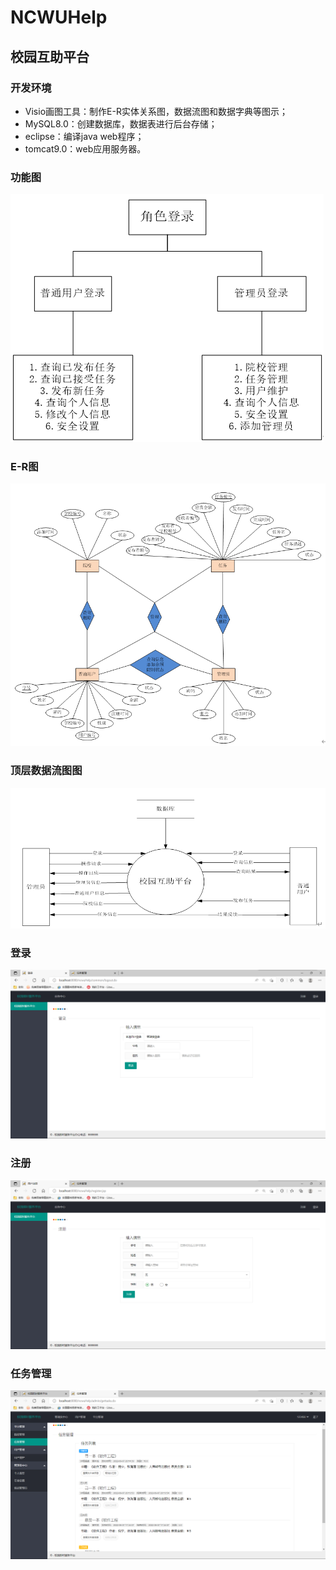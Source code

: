 # NCWUHelp
## 校园互助平台
### 开发环境
* Visio画图工具：制作E-R实体关系图，数据流图和数据字典等图示；
* MySQL8.0：创建数据库，数据表进行后台存储；
* eclipse：编译java web程序；
* tomcat9.0：web应用服务器。
### 功能图
![](./1.png)
### E-R图
![](./2.png)
### 顶层数据流图图
![](./3.png)
### 登录
![](./4.png)
### 注册
![](./5.png)
### 任务管理
![](./6.png)
